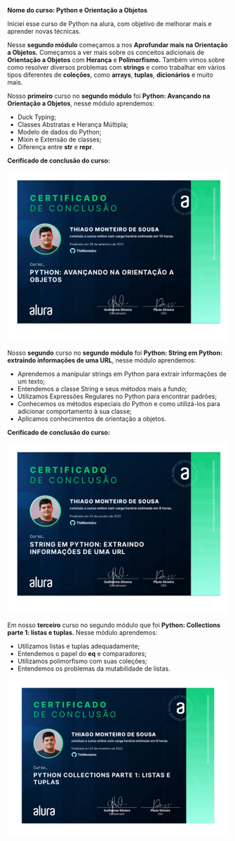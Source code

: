 **Nome do curso: Python e Orientação a Objetos**

Iniciei esse curso de Python na alura, com objetivo 
de melhorar mais e aprender novas técnicas.

Nesse **segundo módulo** começamos a nos **Aprofundar mais
na Orientação a Objetos.** Começamos a ver mais sobre os
conceitos adicionais de **Orientação a Objetos** com **Herança**
e **Polimorfismo.** Também vimos sobre como resolver diversos
problemas com **strings** e como trabalhar em vários tipos diferentes
de **coleções**, como **arrays**, **tuplas**, **dicionários** e muito mais.

Nosso **primeiro** curso no **segundo módulo** foi **Python: Avançando
na Orientação a Objetos**, nesse módulo aprendemos:

* Duck Typing;
* Classes Abstratas e Herança Múltipla;
* Modelo de dados do Python;
* Mixin e Extensão de classes;
* Diferença entre __str__ e __repr__.

**Cerificado de conclusão do curso:**

<img src="python - avançando na orientação a objetos\Thiago Monteiro de Sousa - Curso - Alura_page-0001.jpg">

Nosso **segundo** curso no **segundo módulo** foi **Python: String em
Python: extraindo informações de uma URL**, nesse módulo aprendemos:

* Aprendemos a manipular strings em Python para extrair informações de um texto;
* Entendemos a classe String e seus métodos mais a fundo;
* Utilizamos Expressões Regulares no Python para encontrar padrões;
* Conhecemos os métodos especiais do Python e como utilizá-los para adicionar comportamento à sua classe;
* Aplicamos conhecimentos de orientação a objetos.

**Cerificado de conclusão do curso:**

<img src="string em python - extraindo informações de uma url\Thiago Monteiro de Sousa - Curso - Alura_page-0002.jpg">

Em nosso **terceiro** curso no segundo módulo que foi **Python: Collections
parte 1: listas e tuplas.** Nesse módulo aprendemos:

* Utilizamos listas e tuplas adequadamente;
* Entendemos o papel do __eq__ e comparadores;
* Utilizamos polimorfismo com suas coleções;
* Entendemos os problemas da mutabilidade de listas.

<img src="python collections parte 1 - listas e tuplas\Thiago Monteiro de Sousa - Curso - Alura_page-0003.jpg">



